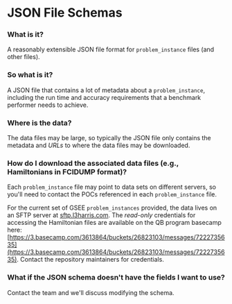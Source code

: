 # JSON File Schemas

### What is it?

A reasonably extensible JSON file format for `problem_instance` files (and other files).

### So what is it?

A JSON file that contains a lot of metadata about a `problem_instance`, including the run time and accuracy requirements that a benchmark performer needs to achieve.  

### Where is the data?

The data files may be large, so typically the JSON file only contains the metadata and *URLs* to where the data files may be downloaded.

###  How do I download the associated data files (e.g., Hamiltonians in FCIDUMP format)?

Each `problem_instance` file may point to data sets on different servers, so you'll need to contact the POCs referenced in each `problem_instance` file.  

For the current set of GSEE `problem_instances` provided, the data lives on an SFTP server at [sftp.l3harris.com](sftp://sftp.l3harris.com).  The *read-only* credentials for accessing the Hamiltonian files are available on the QB program basecamp here: [https://3.basecamp.com/3613864/buckets/26823103/messages/7222735635](https://3.basecamp.com/3613864/buckets/26823103/messages/7222735635).  Contact the repository maintainers for credentials.

###  What if the JSON schema doesn't have the fields I want to use?

Contact the team and we'll discuss modifying the schema.
